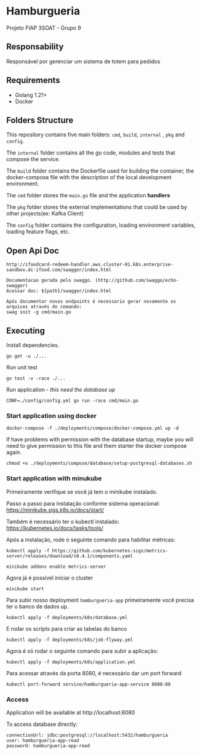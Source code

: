 # Hamburgueria

Projeto FIAP 3SOAT - Grupo 9

## Responsability

Responsável por gerenciar um sistema de totem para pedidos

## Requirements

- Golang 1.21+
- Docker

## Folders Structure

This repository contains five main folders: `cmd`, `build`, `internal` , `pkg` and `config`.

The `internal` folder contains all the go code, modules and tests that compose the
service.

The `build` folder contains the Dockerfile used for building the container,
the docker-compose file with the description of the local development environment.

The `cmd` folder stores the `main.go` file and the application **handlers**

The `pkg` folder stores the external implementations that could be used by other projects(ex: Kafka Client)

The `config` folder contains the configuration, loading environment variables, loading feature flags, etc.

## Open Api Doc

    http://ifoodcard-redeem-handler.aws.cluster-01.k8s.enterprise-sandbox.dc-ifood.com/swagger/index.html

    Documentacao gerada pelo swaggo. (http://github.com/swaggo/echo-swagger)
    Acessar doc: ${path}/swagger/index.html

    Após documentar novos endpoints é necessario gerar novamente os arquivos através do comando:
    swag init -g cmd/main.go

## Executing

Install dependencies. 

`go get -u ./...`

Run unit test

`go test -v -race ./...`

Run application - *this need the database up*

`CONF=./config/config.yml go run -race cmd/main.go`

### Start application using docker

`docker-compose -f ./deployments/compose/docker-compose.yml up -d`

If have problems with permission with the database startup, maybe you will need to give permission to this file and them starter the docker compose again.

`chmod +x ./deployments/compose/database/setup-postgresql-databases.sh`

### Start application with minukube

Primeiramente verifique se você já tem o minikube instalado.

Passo a passo para instalação conforme sistema operacional: https://minikube.sigs.k8s.io/docs/start/

Também é necessário ter o kubectl instalado: https://kubernetes.io/docs/tasks/tools/

Após a instalação, rode o seguinte comando para habilitar métricas:

`kubectl apply -f https://github.com/kubernetes-sigs/metrics-server/releases/download/v0.4.1/components.yaml`

`minikube addons enable metrics-server`

Agora já é possível iniciar o cluster

`minikube start`

Para subir nosso deployment `hamburgueria-app` primeiramente você precisa ter o banco de dados up.

`kubectl apply -f deployments/k8s/database.yml`

E rodar os scripts para criar as tabelas do banco

`kubectl apply -f deployments/k8s/job-flyway.yml`

Agora é só rodar o seguinte comando para subir a aplicação:

`kubectl apply -f deployments/k8s/application.yml`

Para acessar através da porta 8080, é necessário dar um port forward

`kubectl port-forward service/hamburgueria-app-service 8080:80`

### Access
Application will be available at http://localhost:8080

To access database directly:

    connectionUrl: jdbc:postgresql://localhost:5432/hamburgueria
    user: hamburgueria-app-read
    password: hamburgueria-app-read
